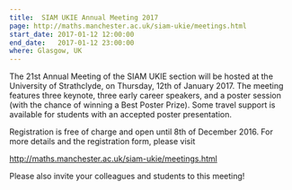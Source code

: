 ```yaml
---
title:  SIAM UKIE Annual Meeting 2017
page: http://maths.manchester.ac.uk/siam-ukie/meetings.html
start_date: 2017-01-12 12:00:00
end_date:   2017-01-12 23:00:00
where: Glasgow, UK
---
```


The 21st Annual Meeting of the SIAM UKIE section will be hosted
at the University of Strathclyde, on Thursday, 12th of January 2017.
The meeting features three keynote, three early career speakers,
and a poster session (with the chance of winning a Best Poster Prize).
Some travel support is available for students with an accepted poster
presentation.

Registration is free of charge and open until 8th of December 2016.
For more details and the registration form, please visit  

<http://maths.manchester.ac.uk/siam-ukie/meetings.html>  

Please also invite your colleagues and students to this meeting!